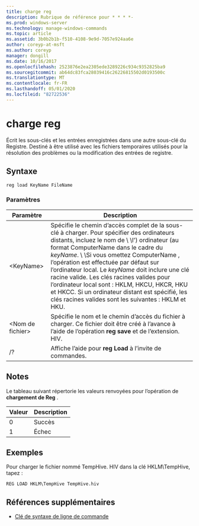 ```yaml
---
title: charge reg
description: Rubrique de référence pour * * * *-
ms.prod: windows-server
ms.technology: manage-windows-commands
ms.topic: article
ms.assetid: 3b0b2b1b-f510-4108-9e9d-7057e924aa6e
author: coreyp-at-msft
ms.author: coreyp
manager: dongill
ms.date: 10/16/2017
ms.openlocfilehash: 2523876e2ea2305ede3289226c934c9352825ba9
ms.sourcegitcommit: ab64dc83fca28039416c26226815502d0193500c
ms.translationtype: MT
ms.contentlocale: fr-FR
ms.lasthandoff: 05/01/2020
ms.locfileid: "82722536"
---
```

# <a name="reg-load"></a>charge reg



Écrit les sous-clés et les entrées enregistrées dans une autre sous-clé du Registre. Destiné à être utilisé avec les fichiers temporaires utilisés pour la résolution des problèmes ou la modification des entrées de registre.



## <a name="syntax"></a>Syntaxe

```
reg load KeyName FileName
```

### <a name="parameters"></a>Paramètres

|Paramètre|Description|
|---------|-----------|
|\<KeyName>|Spécifie le chemin d’accès complet de la sous-clé à charger. Pour spécifier des ordinateurs distants, incluez le nom de \\ \\l'\) ordinateur (au format ComputerName dans le cadre du *keyName*. \\ \\Si vous omettez ComputerName \, l’opération est effectuée par défaut sur l’ordinateur local. Le *keyName* doit inclure une clé racine valide. Les clés racines valides pour l’ordinateur local sont : HKLM, HKCU, HKCR, HKU et HKCC. Si un ordinateur distant est spécifié, les clés racines valides sont les suivantes : HKLM et HKU.|
|\<Nom de fichier>|Spécifie le nom et le chemin d’accès du fichier à charger. Ce fichier doit être créé à l’avance à l’aide de l’opération **reg save** et de l’extension. HIV.|
|/?|Affiche l’aide pour **reg Load** à l’invite de commandes.|

## <a name="remarks"></a>Notes 

Le tableau suivant répertorie les valeurs renvoyées pour l’opération de **chargement de Reg** .

|Valeur|Description|
|-----|-----------|
|0|Succès|
|1|Échec|

## <a name="examples"></a>Exemples

Pour charger le fichier nommé TempHive. HIV dans la clé HKLM\TempHive, tapez :
```
REG LOAD HKLM\TempHive TempHive.hiv
```

## <a name="additional-references"></a>Références supplémentaires

- [Clé de syntaxe de ligne de commande](command-line-syntax-key.md)